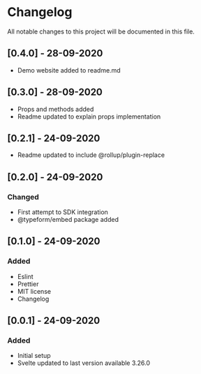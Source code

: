 # Changelog

All notable changes to this project will be documented in this file.

## [0.4.0] - 28-09-2020

-   Demo website added to readme.md

## [0.3.0] - 28-09-2020

-   Props and methods added
-   Readme updated to explain props implementation

## [0.2.1] - 24-09-2020

-   Readme updated to include @rollup/plugin-replace

## [0.2.0] - 24-09-2020

### Changed

-   First attempt to SDK integration
-   @typeform/embed package added

## [0.1.0] - 24-09-2020

### Added

-   Eslint
-   Prettier
-   MIT license
-   Changelog

## [0.0.1] - 24-09-2020

### Added

-   Initial setup
-   Svelte updated to last version available 3.26.0
